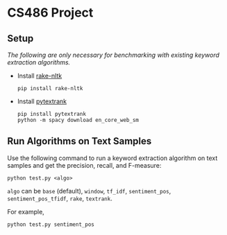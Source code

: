 # CS486 Project

## Setup
*The following are only necessary for benchmarking with existing keyword extraction algorithms.*
- Install [rake-nltk](https://pypi.org/project/rake-nltk/)
  ```
  pip install rake-nltk
  ```
- Install [pytextrank](https://pypi.org/project/pytextrank/)
  ```
  pip install pytextrank
  python -m spacy download en_core_web_sm
  ```

## Run Algorithms on Text Samples
Use the following command to run a keyword extraction algorithm on text samples and get the precision, recall, and F-measure:
```
python test.py <algo>
```
`algo` can be `base` (default), `window`, `tf_idf`, `sentiment_pos`, `sentiment_pos_tfidf`, `rake`, `textrank`.

For example,
```
python test.py sentiment_pos
```
